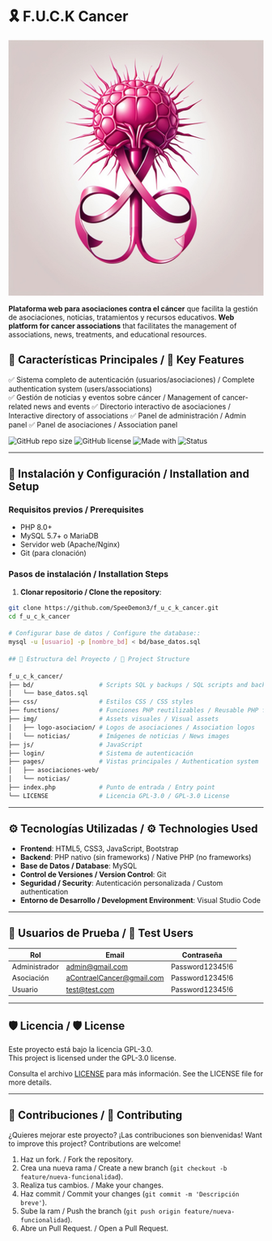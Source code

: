 # 🎗️ F.U.C.K Cancer 

![Logo del Proyecto](img/logo-web.jpg)


**Plataforma web para asociaciones contra el cáncer** que facilita la gestión de asociaciones, noticias, tratamientos y recursos educativos.
**Web platform for cancer associations** that facilitates the management of associations, news, treatments, and educational resources.


## 🌟 Características Principales / 🌟 Key Features

✅ Sistema completo de autenticación (usuarios/asociaciones) / Complete authentication system (users/associations)  
✅ Gestión de noticias y eventos sobre cáncer / Management of cancer-related news and events 
✅ Directorio interactivo de asociaciones / Interactive directory of associations 
✅ Panel de administración / Admin panel 
✅ Panel de asociaciones / Association panel 

![GitHub repo size](https://img.shields.io/github/repo-size/SpeeDemon3/f_u_c_k_cancer)
![GitHub license](https://img.shields.io/github/license/SpeeDemon3/f_u_c_k_cancer?color=blue)
![Made with](https://img.shields.io/badge/PHP-8.0+-purple)
![Status](https://img.shields.io/badge/status-en%20desarrollo-yellow)

---

## 🚀 Instalación y Configuración / Installation and Setup

### Requisitos previos / Prerequisites
- PHP 8.0+
- MySQL 5.7+ o MariaDB
- Servidor web (Apache/Nginx)
- Git (para clonación)

### Pasos de instalación / Installation Steps

1. **Clonar repositorio / Clone the repository**:

```bash
git clone https://github.com/SpeeDemon3/f_u_c_k_cancer.git
cd f_u_c_k_cancer

# Configurar base de datos / Configure the database::
mysql -u [usuario] -p [nombre_bd] < bd/base_datos.sql

## 📁 Estructura del Proyecto / 📁 Project Structure

f_u_c_k_cancer/
├── bd/                  # Scripts SQL y backups / SQL scripts and backups
│   └── base_datos.sql
├── css/                 # Estilos CSS / CSS styles
├── functions/           # Funciones PHP reutilizables / Reusable PHP functions
├── img/                 # Assets visuales / Visual assets
│   ├── logo-asociacion/ # Logos de asociaciones / Association logos
│   └── noticias/        # Imágenes de noticias / News images
├── js/                  # JavaScript
├── login/               # Sistema de autenticación
├── pages/               # Vistas principales / Authentication system
│   ├── asociaciones-web/
│   └── noticias/
├── index.php            # Punto de entrada / Entry point
└── LICENSE              # Licencia GPL-3.0 / GPL-3.0 License
```
---

## ⚙️ Tecnologías Utilizadas / ⚙️ Technologies Used

- **Frontend**: HTML5, CSS3, JavaScript, Bootstrap
- **Backend**: PHP nativo (sin frameworks) / Native PHP (no frameworks)
- **Base de Datos / Database**: MySQL
- **Control de Versiones / Version Control**: Git
- **Seguridad / Security**: Autenticación personalizada / Custom authentication
- **Entorno de Desarrollo / Development Environment**: Visual Studio Code

---

## 👥 Usuarios de Prueba / 👥 Test Users

| Rol           | Email                       | Contraseña         |
|---------------|-----------------------------|---------------------|
| Administrador | admin@gmail.com             | Password12345!6     |
| Asociación    | aContraelCancer@gmail.com   | Password12345!6     |
| Usuario       | test@test.com               | Password12345!6     |

---

## 🛡️ Licencia / 🛡️ License

Este proyecto está bajo la licencia GPL-3.0.  
This project is licensed under the GPL-3.0 license.

Consulta el archivo [LICENSE](./LICENSE) para más información.
See the LICENSE file for more details.

---

## 🤝 Contribuciones / 🤝 Contributing

¿Quieres mejorar este proyecto? ¡Las contribuciones son bienvenidas!
Want to improve this project? Contributions are welcome!


1. Haz un fork. / Fork the repository.
2. Crea una nueva rama / Create a new branch (`git checkout -b feature/nueva-funcionalidad`).
3. Realiza tus cambios. / Make your changes.
4. Haz commit / Commit your changes (`git commit -m 'Descripción breve'`).
5. Sube la ram / Push the branch (`git push origin feature/nueva-funcionalidad`).
6. Abre un Pull Request. / Open a Pull Request.
